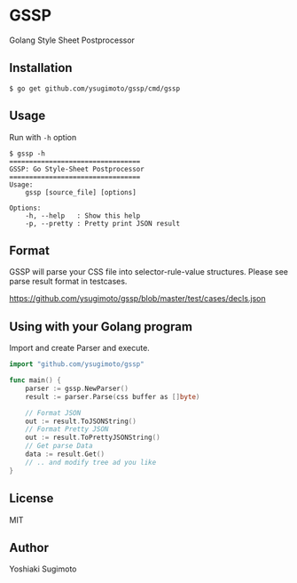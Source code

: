 # GSSP

Golang Style Sheet Postprocessor

## Installation

```
$ go get github.com/ysugimoto/gssp/cmd/gssp
```

## Usage

Run with `-h` option

```
$ gssp -h
=================================
GSSP: Go Style-Sheet Postprocessor
=================================
Usage:
    gssp [source_file] [options]

Options:
    -h, --help   : Show this help
    -p, --pretty : Pretty print JSON result
```

## Format

GSSP will parse your CSS file into selector-rule-value structures. Please see parse result format in testcases.

https://github.com/ysugimoto/gssp/blob/master/test/cases/decls.json

## Using with your Golang program

Import and create Parser and execute.

```Go
import "github.com/ysugimoto/gssp"

func main() {
    parser := gssp.NewParser()
    result := parser.Parse(css buffer as []byte)

    // Format JSON
    out := result.ToJSONString()
    // Format Pretty JSON
    out := result.ToPrettyJSONString()
    // Get parse Data
    data := result.Get()
    // .. and modify tree ad you like
}
```

## License

MIT

## Author

Yoshiaki Sugimoto


